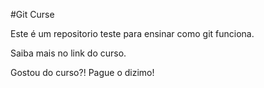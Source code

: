 #Git Curse

Este é um repositorio teste para ensinar como git funciona.

Saiba mais no link do curso.

Gostou do curso?! Pague o dizimo!